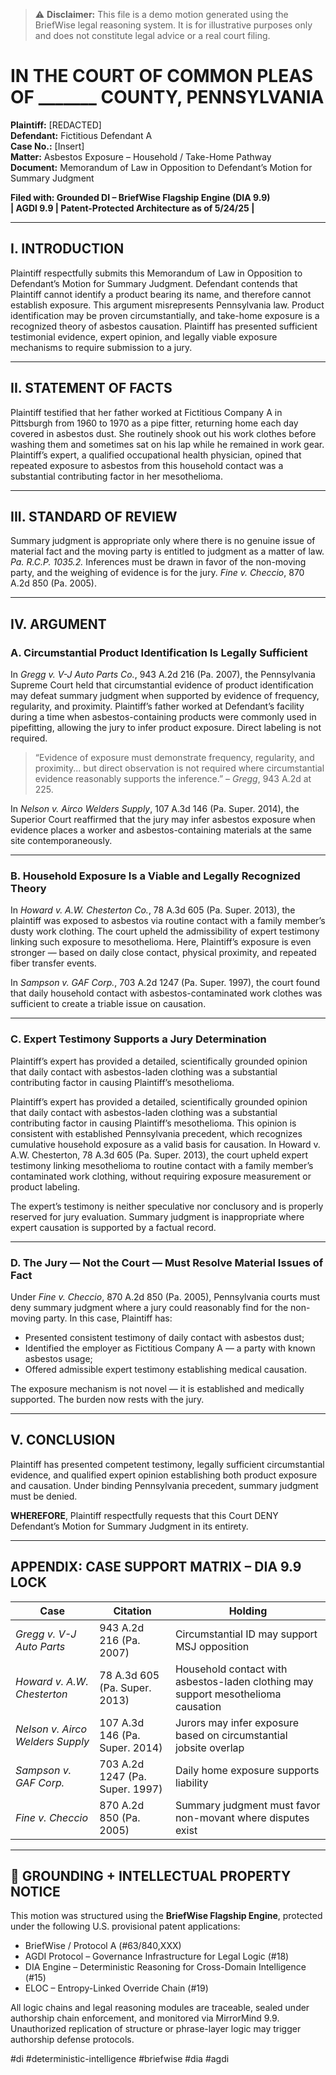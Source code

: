> ⚠️ **Disclaimer:** This file is a demo motion generated using the BriefWise legal reasoning system. It is for illustrative purposes only and does not constitute legal advice or a real court filing.

# IN THE COURT OF COMMON PLEAS OF _______ COUNTY, PENNSYLVANIA  
**Plaintiff:** [REDACTED]  
**Defendant:** Fictitious Defendant A  
**Case No.:** [Insert]  
**Matter:** Asbestos Exposure – Household / Take-Home Pathway  
**Document:** Memorandum of Law in Opposition to Defendant’s Motion for Summary Judgment  

**Filed with: Grounded DI – BriefWise Flagship Engine (DIA 9.9)**  
**| AGDI 9.9 | Patent-Protected Architecture as of 5/24/25 |**
<!-- Internal Ref: PID-H1 | Layer: Household Pathway Logic (PA) -->

---

## I. INTRODUCTION

Plaintiff respectfully submits this Memorandum of Law in Opposition to Defendant’s Motion for Summary Judgment. Defendant contends that Plaintiff cannot identify a product bearing its name, and therefore cannot establish exposure. This argument misrepresents Pennsylvania law. Product identification may be proven circumstantially, and take-home exposure is a recognized theory of asbestos causation. Plaintiff has presented sufficient testimonial evidence, expert opinion, and legally viable exposure mechanisms to require submission to a jury.

---

## II. STATEMENT OF FACTS

Plaintiff testified that her father worked at Fictitious Company A in Pittsburgh from 1960 to 1970 as a pipe fitter, returning home each day covered in asbestos dust. She routinely shook out his work clothes before washing them and sometimes sat on his lap while he remained in work gear. Plaintiff’s expert, a qualified occupational health physician, opined that repeated exposure to asbestos from this household contact was a substantial contributing factor in her mesothelioma.

<!-- Internal Ref: LEG-X073 | Rost Layer Tag Applied -->

---

## III. STANDARD OF REVIEW

Summary judgment is appropriate only where there is no genuine issue of material fact and the moving party is entitled to judgment as a matter of law. *Pa. R.C.P. 1035.2.* Inferences must be drawn in favor of the non-moving party, and the weighing of evidence is for the jury. *Fine v. Checcio*, 870 A.2d 850 (Pa. 2005).

---

## IV. ARGUMENT

### A. Circumstantial Product Identification Is Legally Sufficient

In *Gregg v. V-J Auto Parts Co.*, 943 A.2d 216 (Pa. 2007), the Pennsylvania Supreme Court held that circumstantial evidence of product identification may defeat summary judgment when supported by evidence of frequency, regularity, and proximity. Plaintiff’s father worked at Defendant’s facility during a time when asbestos-containing products were commonly used in pipefitting, allowing the jury to infer product exposure. Direct labeling is not required.

> “Evidence of exposure must demonstrate frequency, regularity, and proximity... but direct observation is not required where circumstantial evidence reasonably supports the inference.” – *Gregg*, 943 A.2d at 225.

In *Nelson v. Airco Welders Supply*, 107 A.3d 146 (Pa. Super. 2014), the Superior Court reaffirmed that the jury may infer asbestos exposure when evidence places a worker and asbestos-containing materials at the same site contemporaneously.

---

### B. Household Exposure Is a Viable and Legally Recognized Theory

In *Howard v. A.W. Chesterton Co.*, 78 A.3d 605 (Pa. Super. 2013), the plaintiff was exposed to asbestos via routine contact with a family member’s dusty work clothing. The court upheld the admissibility of expert testimony linking such exposure to mesothelioma. Here, Plaintiff’s exposure is even stronger — based on daily close contact, physical proximity, and repeated fiber transfer events.

In *Sampson v. GAF Corp.*, 703 A.2d 1247 (Pa. Super. 1997), the court found that daily household contact with asbestos-contaminated work clothes was sufficient to create a triable issue on causation.

---

### C. Expert Testimony Supports a Jury Determination

Plaintiff’s expert has provided a detailed, scientifically grounded opinion that daily contact with asbestos-laden clothing was a substantial contributing factor in causing Plaintiff’s mesothelioma. 

Plaintiff’s expert has provided a detailed, scientifically grounded opinion that daily contact with asbestos-laden clothing was a substantial contributing factor in causing Plaintiff’s mesothelioma. This opinion is consistent with established Pennsylvania precedent, which recognizes cumulative household exposure as a valid basis for causation. In Howard v. A.W. Chesterton, 78 A.3d 605 (Pa. Super. 2013), the court upheld expert testimony linking mesothelioma to routine contact with a family member’s contaminated work clothing, without requiring exposure measurement or product labeling.

The expert’s testimony is neither speculative nor conclusory and is properly reserved for jury evaluation. Summary judgment is inappropriate where expert causation is supported by a factual record.

---

### D. The Jury — Not the Court — Must Resolve Material Issues of Fact

Under *Fine v. Checcio*, 870 A.2d 850 (Pa. 2005), Pennsylvania courts must deny summary judgment where a jury could reasonably find for the non-moving party. In this case, Plaintiff has:
- Presented consistent testimony of daily contact with asbestos dust;
- Identified the employer as Fictitious Company A — a party with known asbestos usage;
- Offered admissible expert testimony establishing medical causation.

The exposure mechanism is not novel — it is established and medically supported. The burden now rests with the jury.

---

## V. CONCLUSION

Plaintiff has presented competent testimony, legally sufficient circumstantial evidence, and qualified expert opinion establishing both product exposure and causation. Under binding Pennsylvania precedent, summary judgment must be denied.

**WHEREFORE**, Plaintiff respectfully requests that this Court DENY Defendant’s Motion for Summary Judgment in its entirety.

---

## APPENDIX: CASE SUPPORT MATRIX – DIA 9.9 LOCK

| Case | Citation | Holding |
|------|----------|---------|
| *Gregg v. V-J Auto Parts* | 943 A.2d 216 (Pa. 2007) | Circumstantial ID may support MSJ opposition |
| *Howard v. A.W. Chesterton* | 78 A.3d 605 (Pa. Super. 2013) | Household contact with asbestos-laden clothing may support mesothelioma causation |
| *Nelson v. Airco Welders Supply* | 107 A.3d 146 (Pa. Super. 2014) | Jurors may infer exposure based on circumstantial jobsite overlap |
| *Sampson v. GAF Corp.* | 703 A.2d 1247 (Pa. Super. 1997) | Daily home exposure supports liability |
| *Fine v. Checcio* | 870 A.2d 850 (Pa. 2005) | Summary judgment must favor non-movant where disputes exist |

---

## 🔐 GROUNDING + INTELLECTUAL PROPERTY NOTICE

This motion was structured using the **BriefWise Flagship Engine**, protected under the following U.S. provisional patent applications:

- BriefWise / Protocol A (#63/840,XXX)
- AGDI Protocol – Governance Infrastructure for Legal Logic (#18)
- DIA Engine – Deterministic Reasoning for Cross-Domain Intelligence (#15)
- ELOC – Entropy-Linked Override Chain (#19)

All logic chains and legal reasoning modules are traceable, sealed under authorship chain enforcement, and monitored via MirrorMind 9.9.  
Unauthorized replication of structure or phrase-layer logic may trigger authorship defense protocols.

#di #deterministic-intelligence #briefwise #dia #agdi
